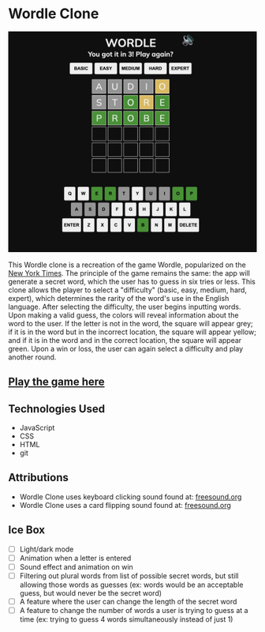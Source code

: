 # Wordle Clone

![A completed game of wordle with a secret word of "probe" guessed in 3 tries](./assets/wordle-screenshot.png)

This Wordle clone is a recreation of the game Wordle, popularized on the [New York Times](https://www.nytimes.com/games/wordle/index.html). The principle of the game remains the same: the app will generate a secret word, which the user has to guess in six tries or less. This clone allows the player to select a "difficulty" (basic, easy, medium, hard, expert), which determines the rarity of the word's use in the English language. After selecting the difficulty, the user begins inputting words. Upon making a valid guess, the colors will reveal information about the word to the user. If the letter is not in the word, the square will appear grey; if it is in the word but in the incorrect location, the square will appear yellow; and if it is in the word and in the correct location, the square will appear green. Upon a win or loss, the user can again select a difficulty and play another round. 

## [Play the game here](https://danielle-wordle-clone.netlify.app/)

## Technologies Used 

- JavaScript
- CSS
- HTML
- git 

## Attributions 

- Wordle Clone uses keyboard clicking sound found at: [freesound.org](https://freesound.org/people/Mcflarben/sounds/523768/)
- Wordle Clone uses a card flipping sound found at: [freesound.org](https://freesound.org/people/Splashdust/sounds/84322/)

## Ice Box 

- [ ] Light/dark mode 
- [ ] Animation when a letter is entered 
- [ ] Sound effect and animation on win 
- [ ] Filtering out plural words from list of possible secret words, but still allowing those words as guesses (ex: words would be an acceptable guess, but would never be the secret word)
- [ ] A feature where the user can change the length of the secret word 
- [ ] A feature to change the number of words a user is trying to guess at a time (ex: trying to guess 4 words simultaneously instead of just 1)